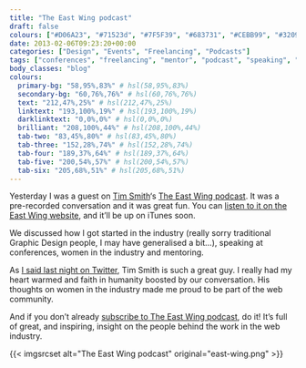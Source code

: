 ```yaml
---
title: "The East Wing podcast"
draft: false
colours: ["#D06A23", "#71523d", "#7F5F39", "#683731", "#CEBB99", "#320904", "#ffffff"]
date: 2013-02-06T09:23:20+00:00
categories: ["Design", "Events", "Freelancing", "Podcasts"]
tags: ["conferences", "freelancing", "mentor", "podcast", "speaking", "The East Wing", "women"]
body_classes: "blog"
colours:
  primary-bg: "58,95%,83%" # hsl(58,95%,83%)
  secondary-bg: "60,76%,76%" # hsl(60,76%,76%)
  text: "212,47%,25%" # hsl(212,47%,25%)
  linktext: "193,100%,19%" # hsl(193,100%,19%)
  darklinktext: "0,0%,0%" # hsl(0,0%,0%)
  brilliant: "208,100%,44%" # hsl(208,100%,44%)
  tab-two: "83,45%,80%" # hsl(83,45%,80%)
  tab-three: "152,28%,74%" # hsl(152,28%,74%)
  tab-four: "189,37%,64%" # hsl(189,37%,64%)
  tab-five: "200,54%,57%" # hsl(200,54%,57%)
  tab-six: "205,68%,51%" # hsl(205,68%,51%)
---
```


Yesterday I was a guest on [Tim Smith](http://twitter.com/ttimsmith)‘s [The East Wing podcast](http://theeastwing.net/). It was a pre-recorded conversation and it was great fun. You can [listen to it on the East Wing website](http://theeastwing.net/episodes/laura-kalbag), and it’ll be up on iTunes soon.

We discussed how I got started in the industry (really sorry traditional Graphic Design people, I may have generalised a bit…), speaking at conferences, women in the industry and mentoring.

As [I said last night on Twitter](https://twitter.com/laurakalbag/status/298862630506991616), Tim Smith is such a great guy. I really had my heart warmed and faith in humanity boosted by our conversation. His thoughts on women in the industry made me proud to be part of the web community.

And if you don’t already [subscribe to The East Wing podcast](https://itunes.apple.com/gb/podcast/the-east-wing/id503801143?mt=2), do it! It’s full of great, and inspiring, insight on the people behind the work in the web industry.

{{< imgsrcset alt="The East Wing podcast" original="east-wing.png" >}}
